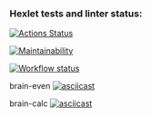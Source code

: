 ### Hexlet tests and linter status:
[![Actions Status](https://github.com/Barzabel/frontend-project-lvl1/workflows/hexlet-check/badge.svg)](https://github.com/Barzabel/frontend-project-lvl1/actions)


[![Maintainability](https://api.codeclimate.com/v1/badges/68c86601ab41a89cb029/maintainability)](https://codeclimate.com/github/Barzabel/frontend-project-lvl1/maintainability)


[![Workflow status](https://github.com/Barzabel/frontend-project-lvl1/actions/workflows/all_tests.yml/badge.svg)](https://github.com/Barzabel/frontend-project-lvl1/)


brain-even
[![asciicast](https://asciinema.org/a/468509.svg)](https://asciinema.org/a/468509)

brain-calc
[![asciicast](https://asciinema.org/a/468681.svg)](https://asciinema.org/a/468681)